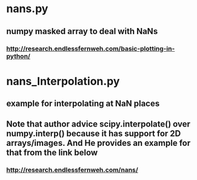 # nans.py
## numpy masked array to deal with NaNs
### http://research.endlessfernweh.com/basic-plotting-in-python/

# nans_Interpolation.py
## example for interpolating at NaN places
## Note that author advice scipy.interpolate() over numpy.interp() because it has support for 2D arrays/images. And He provides an example for that from the link below
### http://research.endlessfernweh.com/nans/
